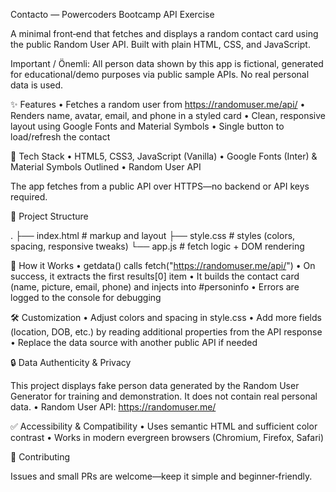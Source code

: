 Contacto — Powercoders Bootcamp API Exercise

A minimal front‑end that fetches and displays a random contact card using the public Random User API. Built with plain HTML, CSS, and JavaScript.

Important / Önemli: All person data shown by this app is fictional, generated for educational/demo purposes via public sample APIs. No real personal data is used.

✨ Features
	•	Fetches a random user from https://randomuser.me/api/
	•	Renders name, avatar, email, and phone in a styled card
	•	Clean, responsive layout using Google Fonts and Material Symbols
	•	Single button to load/refresh the contact

🧰 Tech Stack
	•	HTML5, CSS3, JavaScript (Vanilla)
	•	Google Fonts (Inter) & Material Symbols Outlined
	•	Random User API

The app fetches from a public API over HTTPS—no backend or API keys required.

📁 Project Structure

.
├── index.html   # markup and layout
├── style.css    # styles (colors, spacing, responsive tweaks)
└── app.js       # fetch logic + DOM rendering

🧠 How it Works
	•	getdata() calls fetch("https://randomuser.me/api/")
	•	On success, it extracts the first results[0] item
	•	It builds the contact card (name, picture, email, phone) and injects into #personinfo
	•	Errors are logged to the console for debugging

🛠️ Customization
	•	Adjust colors and spacing in style.css
	•	Add more fields (location, DOB, etc.) by reading additional properties from the API response
	•	Replace the data source with another public API if needed

🔒 Data Authenticity & Privacy

This project displays fake person data generated by the Random User Generator for training and demonstration. It does not contain real personal data.
	•	Random User API: https://randomuser.me/

✅ Accessibility & Compatibility
	•	Uses semantic HTML and sufficient color contrast
	•	Works in modern evergreen browsers (Chromium, Firefox, Safari)

🤝 Contributing

Issues and small PRs are welcome—keep it simple and beginner‑friendly.

